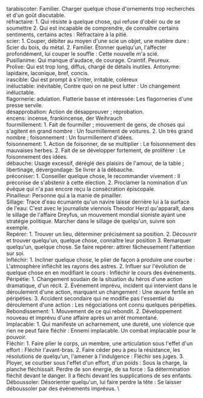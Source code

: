 tarabiscoter: Familier. Charger quelque chose d'ornements trop recherchés et d'un goût discutable. \
réfractaire: 1. Qui résiste à quelque chose, qui refuse d'obéir ou de se soumettre 2. Qui est incapable de comprendre, de connaître certains sentiments, certains actes : Réfractaire à la pitié. \
scier: 1. Couper, débiter au moyen d'une scie un objet, une matière dure : Scier du bois, du métal. 2. Familier. Étonner quelqu'un, l'affecter profondément, lui couper le souffle : Cette nouvelle m'a scié. \
Pusillanime: Qui manque d'audace, de courage. Craintif. Peureux. \
Prolixe: Qui est trop long, diffus, chargé de détails inutiles. Antonyme: lapidaire, laconique, bref, concis. \
irascible: Qui est prompt à s'irriter, irritable, coléreux \
inéluctable: inévitable, Contre quoi on ne peut lutter : Un changement inéluctable. \
flagornerie: adulation. Flatterie basse et intéressée: Les flagorneries d'une presse servile. \
désapprobation: Action de désapprouver ; réprobation. \
encens: incense, frankincense, der Weihrauch \
fourmillement: 1. Fait de fourmiller ; mouvement de gens, de choses qui s'agitent en grand nombre : Un fourmillement de voitures. 2. Un très grand nombre ; foisonnement : Un fourmillement d'idées. \
foisonnement: 1. Action de foisonner, de se multiplier : Le foisonnement des mauvaises herbes. 2. Fait de se développer fortement, de proliférer : Le foisonnement des idées. \
débauche: Usage excessif, déréglé des plaisirs de l'amour, de la table ; libertinage, dévergondage: Se livrer à la débauche. \
préconiser: 1. Conseiller quelque chose, le recommander vivement : Il préconise de s'abstenir à cette élection. 2. Proclamer la nomination d'un évêque qui n'a pas encore reçu la consécration épiscopale. \
Pinailleur: Personne qui a la manie de pinailler. \
Sillage: Trace d'eau écumante qu'un navire laisse derrière lui à la surface de l'eau: C'est avec le journaliste viennois Theodor Herzl qu'apparaît, dans le sillage de l'affaire Dreyfus, un mouvement mondial sioniste ayant une stratégie politique. Marcher dans le sillage de quelqu'un, suivre son exemple. \
Repérer: 1. Trouver un lieu, déterminer précisément sa position. 2. Découvrir et trouver quelqu'un, quelque chose, connaître leur position 3. Remarquer quelqu'un, quelque chose. Se faire repérer: attirer fâcheusement l'attention sur soi. \
Infléchir: 1. Incliner quelque chose, le plier de façon à produire une courbe : L'atmosphère infléchit les rayons des astres. 2. Influer sur l'évolution de quelque chose en en modifiant le cours : Infléchir le cours des événements. \
Péripétie: 1. Changement soudain de la situation du héros d'une action dramatique, d'un récit. 2. Événement imprévu, incident qui intervient dans le déroulement d'une action, marquant un changement : Une œuvre fertile en péripéties. 3. Accident secondaire qui ne modifie pas l'essentiel du déroulement d'une action : Les négociations ont connu quelques péripéties. \
Rebondissement: 1. Mouvement de ce qui rebondit. 2. Développement nouveau et imprévu d'une affaire après un arrêt momentané. \
Implacable: 1. Qui manifeste un acharnement, une dureté, une violence que rien ne peut faire fléchir : Ennemi implacable. Un combat implacable pour le pouvoir. \
Fléchir: 1. Faire plier le corps, un membre, une articulation sous l'effet d'un effort : Fléchir l'avant-bras. 2. Faire céder peu à peu la résistance, les résolutions de quelqu'un, l'amener à l'indulgence : Fléchir ses juges. 3. Ployer, se courber sous l'effet d'un effort, d'un poids : Sous la charge, la planche fléchissait. Perdre de son énergie, de sa force : Sa détermination fléchit devant le danger. Il a fléchi devant les supplications de ses enfants. \
Déboussoler: Désorienter quelqu'un, lui faire perdre la tête : Se laisser déboussoler par des événements imprévus. \